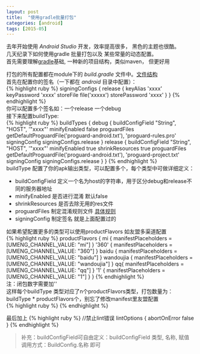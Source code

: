 ```yaml
---
layout: post
title:  "使用gradle批量打包"
categories: [android]
tags: [2015-05]
---
```


去年开始使用 _Android Studio_ 开发，效率提高很多， 黑色的主题也很酷。  
几天纪录下如何使用gradle 批量打包以及 某些常量的动态配置。  
首先需要理解[gradle][0]基础, 一种新的项目结构，类似maven， 但更好用  

打包的所有配置都在module下的 _build.gradle_ 文件中。[文件结构][1]  
首先在配置你的签名（一下都在 _android_ 目录中配置）：  
{% highlight ruby %}
signingConfigs {
    release {
        keyAlias 'xxxx'
        keyPassword 'xxxx'
        storeFile file('xxxxx')
        storePassword 'xxxx'
    }
}
{% endhighlight %}  
你可以配置多个签名如：一个release 一个debug  
接下来配置buildType:  
{% highlight ruby %}
 	buildTypes {
        debug {
            buildConfigField "String", "HOST", '"xxxx"'
            minifyEnabled false
            proguardFiles getDefaultProguardFile('proguard-android.txt'), 'proguard-rules.pro'
            signingConfig signingConfigs.release
        }
        release {
            buildConfigField "String", "HOST", '"xxxx"'
            minifyEnabled true
            shrinkResources true
            proguardFiles getDefaultProguardFile('proguard-android.txt'), 'proguard-project.txt'
            signingConfig signingConfigs.release
        }
    }
{% endhighlight %}  
buildType 配置了你的apk输出类型，可以配置多个，每个类型中可做详细定义：  

- buildConfigField 定义一个名为host的字符串，用于区分debug和release不同的服务器地址
- minifyEnabled 是否进行混淆 默认false
- shrinkResources 是否去除无用的res文件 
- proguardFiles 制定混淆规则文件 [具体规则][2]
- signingConfig 制定签名 就是上面配置过的  

如果希望配置更多的类型可以使用productFlavors 如友盟多渠道配置  
{% highlight ruby %}
	productFlavors {
        mi {
            manifestPlaceholders = [UMENG_CHANNEL_VALUE: "mi"]
        }
        '360' {
            manifestPlaceholders = [UMENG_CHANNEL_VALUE: "360"]
        }
        baidu {
            manifestPlaceholders = [UMENG_CHANNEL_VALUE: "baidu"]
        }
        wandoujia {
            manifestPlaceholders = [UMENG_CHANNEL_VALUE: "wandoujia"]
        }
        qq{
            manifestPlaceholders = [UMENG_CHANNEL_VALUE: "qq"]
        }
        '1' {
            manifestPlaceholders = [UMENG_CHANNEL_VALUE: "1"]
        }
    }
{% endhighlight %}  
注：闭包数字需要加''  
这样每个buildType 类型对应了n个productFlavors类型，打包数量为：buildType * productFlavors个，别忘了修改manifest里友盟配置  
{% highlight ruby %}
  <meta-data
            android:name="UMENG_CHANNEL"
            android:value="${UMENG_CHANNEL_VALUE}"></meta-data>
{% endhighlight %}  

最后加上
{% highlight ruby %}
	//禁止lint错误
	lintOptions {
        abortOnError false
    }
{% endhighlight %}  

> 补充：buildConfigField可自由定义：buildConfigField 类型, 名称, 赋值  
> 调用方式：BuildConfig.名称 即可

[0]: http://gradle.org/
[1]: http://ask.android-studio.org/?/article/40
[2]: http://blog.csdn.net/fengyuzhengfan/article/details/43876197